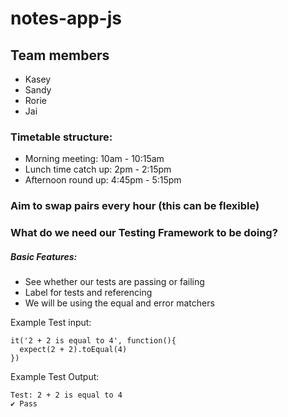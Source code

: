 # notes-app-js


## Team members

- Kasey
- Sandy
- Rorie
- Jai

### Timetable structure:

- Morning meeting: 10am - 10:15am
- Lunch time catch up: 2pm - 2:15pm
- Afternoon round up: 4:45pm - 5:15pm

### Aim to swap pairs every hour (this can be flexible)

### What do we need our Testing Framework to be doing?

##### Basic Features:
- See whether our tests are passing or failing
- Label for tests and referencing
- We will be using the equal and error matchers


Example Test input:

```
it('2 + 2 is equal to 4', function(){
  expect(2 + 2).toEqual(4)
})
```

Example Test Output:

```
Test: 2 + 2 is equal to 4
✔ Pass
```

